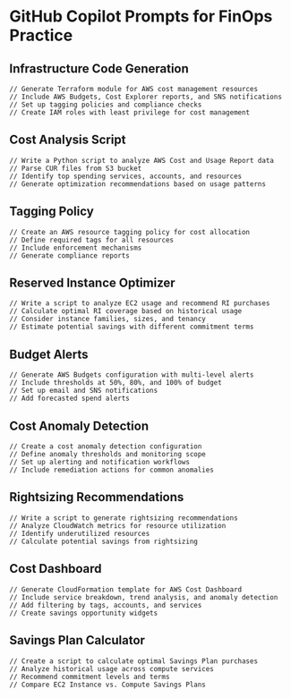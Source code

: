 # GitHub Copilot Prompts for FinOps Practice

## Infrastructure Code Generation

```
// Generate Terraform module for AWS cost management resources
// Include AWS Budgets, Cost Explorer reports, and SNS notifications
// Set up tagging policies and compliance checks
// Create IAM roles with least privilege for cost management
```

## Cost Analysis Script

```
// Write a Python script to analyze AWS Cost and Usage Report data
// Parse CUR files from S3 bucket
// Identify top spending services, accounts, and resources
// Generate optimization recommendations based on usage patterns
```

## Tagging Policy

```
// Create an AWS resource tagging policy for cost allocation
// Define required tags for all resources
// Include enforcement mechanisms
// Generate compliance reports
```

## Reserved Instance Optimizer

```
// Write a script to analyze EC2 usage and recommend RI purchases
// Calculate optimal RI coverage based on historical usage
// Consider instance families, sizes, and tenancy
// Estimate potential savings with different commitment terms
```

## Budget Alerts

```
// Generate AWS Budgets configuration with multi-level alerts
// Include thresholds at 50%, 80%, and 100% of budget
// Set up email and SNS notifications
// Add forecasted spend alerts
```

## Cost Anomaly Detection

```
// Create a cost anomaly detection configuration
// Define anomaly thresholds and monitoring scope
// Set up alerting and notification workflows
// Include remediation actions for common anomalies
```

## Rightsizing Recommendations

```
// Write a script to generate rightsizing recommendations
// Analyze CloudWatch metrics for resource utilization
// Identify underutilized resources
// Calculate potential savings from rightsizing
```

## Cost Dashboard

```
// Generate CloudFormation template for AWS Cost Dashboard
// Include service breakdown, trend analysis, and anomaly detection
// Add filtering by tags, accounts, and services
// Create savings opportunity widgets
```

## Savings Plan Calculator

```
// Create a script to calculate optimal Savings Plan purchases
// Analyze historical usage across compute services
// Recommend commitment levels and terms
// Compare EC2 Instance vs. Compute Savings Plans
```